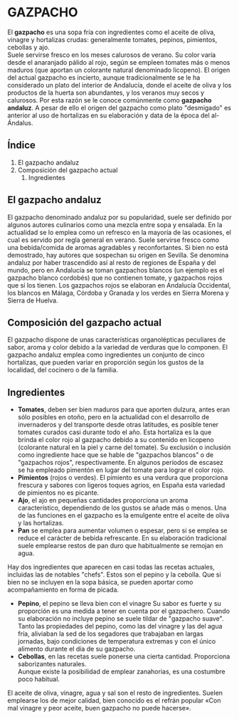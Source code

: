 <!DOCTYPE html>
<html lang="es">
  <head>
    <meta charset="UTF-8" />
    <link rel="stylesheet" href="style.css" />
  </head>
  <body>
    <h1>GAZPACHO</h1>
    <p>
      El <b>gazpacho</b> es una sopa fría con ingredientes como el aceite de
      oliva, vinagre y hortalizas crudas: generalmente tomates, pepinos,
      pimientos, cebollas y ajo.<br />Suele servirse fresco en los meses
      calurosos de verano. Su color varía desde el anaranjado pálido al rojo,
      según se empleen tomates más o menos maduros (que aportan un colorante
      natural denominado licopeno).​ El origen del actual gazpacho es incierto,
      aunque tradicionalmente se le ha considerado un plato del interior de
      Andalucía, donde el aceite de oliva y los productos de la huerta son
      abundantes, y los veranos muy secos y calurosos.​ Por esta razón se le
      conoce comúnmente como <b>gazpacho andaluz</b>. A pesar de ello el origen
      del gazpacho como plato "desmigado" es anterior al uso de hortalizas en su
      elaboración y data de la época del al-Ándalus.
    </p>
    <h2>Índice</h2>
    <ol>
      <li>El gazpacho andaluz</li>
      <li>
        Composición del gazpacho actual
        <ol>
          <li>Ingredientes</li>
        </ol>
      </li>
    </ol>
    <h2>El gazpacho andaluz</h2>
    <p>
      El gazpacho denominado andaluz por su popularidad, suele ser definido por
      algunos autores culinarios como una mezcla entre sopa y ensalada. En la
      actualidad se lo emplea como un refresco en la mayoría de las ocasiones,
      el cual es servido por regla general en verano. Suele servirse fresco como
      una bebida/comida de aromas agradables y reconfortantes. Si bien no está
      demostrado, hay autores que sospechan su origen en Sevilla. Se denomina
      andaluz por haber trascendido así al resto de regiones de España y del
      mundo, pero en Andalucía se toman gazpachos blancos (un ejemplo es el
      gazpacho blanco cordobés) que no contienen tomate, y gazpachos rojos que
      sí los tienen. Los gazpachos rojos se elaboran en Andalucía Occidental,
      los blancos en Málaga, Córdoba y Granada y los verdes en Sierra Morena y
      Sierra de Huelva.
    </p>
    <h2>Composición del gazpacho actual</h2>
    <p>
      El gazpacho dispone de unas características organolépticas peculiares de
      sabor, aroma y color debido a la variedad de verduras que lo componen. El
      gazpacho andaluz emplea como ingredientes un conjunto de cinco hortalizas,
      que pueden variar en proporción según los gustos de la localidad, del
      cocinero o de la familia.
    </p>
    <h2>Ingredientes</h2>
    <ul>
      <li>
        <b>Tomates</b>, deben ser bien maduros para que aporten dulzura, antes
        eran sólo posibles en otoño, pero en la actualidad con el desarrollo de
        invernaderos y del transporte desde otras latitudes, es posible tener
        tomates curados casi durante todo el año. Esta hortaliza es la que
        brinda el color rojo al gazpacho debido a su contenido en licopeno
        (colorante natural en la piel y carne del tomate). Su exclusión o
        inclusión como ingrediente hace que se hable de "gazpachos blancos" o de
        "gazpachos rojos", respectivamente. En algunos períodos de escasez se ha
        empleado pimentón en lugar del tomate para lograr el color rojo.
      </li>
      <li>
        <b>Pimientos</b> (rojos o verdes). El pimiento es una verdura que
        proporciona frescura y sabores con ligeros toques agrios, en España esta
        variedad de pimientos no es picante.
      </li>
      <li>
        <b>Ajo</b>, el ajo en pequeñas cantidades proporciona un aroma
        característico, dependiendo de los gustos se añade más o menos. Una de
        las funciones en el gazpacho es la emulgente entre el aceite de oliva y
        las hortalizas.
      </li>
      <li>
        <b>Pan</b> se emplea para aumentar volumen o espesar, pero si se emplea
        se reduce el carácter de bebida refrescante. En su elaboración
        tradicional suele emplearse restos de pan duro que habitualmente se
        remojan en agua.
      </li>
    </ul>
    <p>
      Hay dos ingredientes que aparecen en casi todas las recetas actuales,
      incluidas las de notables "chefs". Estos son el pepino y la cebolla. Que
      si bien no se incluyen en la sopa básica, se pueden aportar como
      acompañamiento en forma de picada.
    </p>
    <ul>
      <li>
        <b>Pepino</b>, el pepino se lleva bien con el vinagre Su sabor es fuerte
        y su proporción es una medida a tener en cuenta por el gazpachero.
        Cuando su elaboración no incluye pepino se suele tildar de "gazpacho
        suave". Tanto las propiedades del pepino, como las del vinagre y las del
        agua fría, aliviaban la sed de los segadores que trabajaban en largas
        jornadas, bajo condiciones de temperatura extremas y con el único
        alimento durante el día de su gazpacho.
      </li>
      <li>
        <b>Cebollas</b>, en las recetas suele ponerse una cierta cantidad.
        Proporciona saborizantes naturales.<br />Aunque existe la posibilidad de
        emplear zanahorias, es una costumbre poco habitual.
      </li>
    </ul>
    <p>
      El aceite de oliva, vinagre, agua y sal son el resto de ingredientes.
      Suelen emplearse los de mejor calidad, bien conocido es el refrán popular
      «Con mal vinagre y peor aceite, buen gazpacho no puede hacerse».
    </p>
  </body>
</html>
